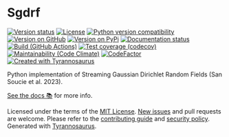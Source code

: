 # Sgdrf

[![Version status](https://img.shields.io/pypi/status/sgdrf)](https://pypi.org/project/sgdrf)
[![License](https://img.shields.io/badge/License-Apache%202.0-blue.svg)](https://opensource.org/licenses/Apache-2.0)
[![Python version compatibility](https://img.shields.io/pypi/pyversions/sgdrf)](https://pypi.org/project/sgdrf)
[![Version on GitHub](https://img.shields.io/github/v/release/san-soucie/sgdrf?include_prereleases&label=GitHub)](https://github.com/san-soucie/sgdrf/releases)
[![Version on PyPi](https://img.shields.io/pypi/v/sgdrf)](https://pypi.org/project/sgdrf)
[![Documentation status](https://readthedocs.org/projects/sgdrf/badge)](https://sgdrf.readthedocs.io/en/stable)
[![Build (GitHub Actions)](https://img.shields.io/github/workflow/status/san-soucie/sgdrf/Build%20&%20test?label=Build%20&%20test)](https://github.com/san-soucie/sgdrf/actions)
[![Test coverage (codecov)](https://codecov.io/github/san-soucie/sgdrf/coverage.svg)](https://codecov.io/gh/san-soucie/sgdrf)
[![Maintainability (Code Climate)](https://api.codeclimate.com/v1/badges/6b240648883c3a56c309/maintainability)](https://codeclimate.com/github/san-soucie/sgdrf/maintainability)
[![CodeFactor](https://www.codefactor.io/repository/github/dmyersturnbull/tyrannosaurus/badge)](https://www.codefactor.io/repository/github/dmyersturnbull/tyrannosaurus)
[![Created with Tyrannosaurus](https://img.shields.io/badge/Created_with-Tyrannosaurus-0000ff.svg)](https://github.com/dmyersturnbull/tyrannosaurus)

Python implementation of Streaming Gaussian Dirichlet Random Fields (San Soucie et al. 2023).

[See the docs 📚](https://sgdrf.readthedocs.io/en/stable/) for more info.

Licensed under the terms of the [MIT License](https://spdx.org/licenses/MIT.html).
[New issues](https://github.com/san-soucie/sgdrf/issues) and pull requests are welcome.
Please refer to the [contributing guide](https://github.com/san-soucie/sgdrf/blob/main/CONTRIBUTING.md)
and [security policy](https://github.com/san-soucie/sgdrf/blob/main/SECURITY.md).
Generated with [Tyrannosaurus](https://github.com/dmyersturnbull/tyrannosaurus).
